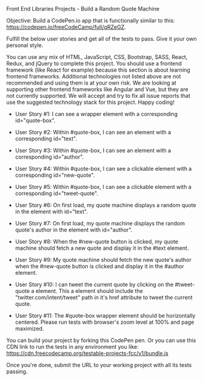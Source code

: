 Front End Libraries Projects - Build a Random Quote Machine

 Objective: Build a CodePen.io app that is functionally similar to this: https://codepen.io/freeCodeCamp/full/qRZeGZ.
    
 Fulfill the below user stories and get all of the tests to pass. Give it your own personal style.
    
 You can use any mix of HTML, JavaScript, CSS, Bootstrap, SASS, React, Redux, and jQuery to complete this project. You should use a frontend framework (like React for example) because this section is about learning frontend frameworks. Additional technologies not listed above are not recommended and using them is at your own risk. We are looking at supporting other frontend frameworks like Angular and Vue, but they are not currently supported. We will accept and try to fix all issue reports that use the suggested technology stack for this project. Happy coding!
    
  - User Story #1: I can see a wrapper element with a corresponding id="quote-box".
    
  - User Story #2: Within #quote-box, I can see an element with a corresponding id="text".
    
  - User Story #3: Within #quote-box, I can see an element with a corresponding id="author".
  
  - User Story #4: Within #quote-box, I can see a clickable element with a corresponding id="new-quote".
    
  - User Story #5: Within #quote-box, I can see a clickable element with a corresponding id="tweet-quote".
    
  - User Story #6: On first load, my quote machine displays a random quote in the element with id="text".
    
  - User Story #7: On first load, my quote machine displays the random quote's author in the element with id="author".
    
  - User Story #8: When the #new-quote button is clicked, my quote machine should fetch a new quote and display it in the #text element.
    
  - User Story #9: My quote machine should fetch the new quote's author when the #new-quote button is clicked and display it in the #author element.
    
  - User Story #10: I can tweet the current quote by clicking on the #tweet-quote a element. This a element should include the "twitter.com/intent/tweet" path in it's href attribute to tweet the current quote.
    
  - User Story #11: The #quote-box wrapper element should be horizontally centered. Please run tests with browser's zoom level at 100% and page maximized.
    
You can build your project by forking this CodePen pen. Or you can use this CDN link to run the tests in any environment you like: https://cdn.freecodecamp.org/testable-projects-fcc/v1/bundle.js
    
Once you're done, submit the URL to your working project with all its tests passing.
